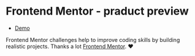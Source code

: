 # Frontend Mentor - praduct preview

- [Demo](https://product-preview-card-component-deploy.netlify.app/)

Frontend Mentor challenges help to improve coding skills by building realistic projects. Thanks a lot [Frontend Mentor](https://www.frontendmentor.io). ❤
